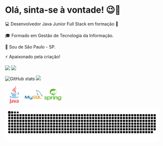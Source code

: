 
# Olá, sinta-se à vontade! 😉👋



💻 Desenvolvedor Java Junior Full Stack em formação 🚀

🎓 Formado em Gestão de Tecnologia da Informação.

📍 Sou de São Paulo - SP. 

⚡ Apaixonado pela criação! 

  <a href="https://www.linkedin.com/in/fernando-garrido-dev/" target="_blank"><img src="https://img.shields.io/badge/-LinkedIn-%230077B5?style=for-the-badge&logo=linkedin&logoColor=white" target="_blank"></a>  <a href = "mailto:fernando.garrido98@gmail.com"><img src="https://img.shields.io/badge/-Gmail-%23333?style=for-the-badge&logo=gmail&logoColor=white" target="_blank"></a>

 ![GitHub stats](https://github-readme-stats.vercel.app/api?username=Garrido10&show_icons=true&hide_title=true&count_private=true&include_all_commits=true&count_private=true&theme=radical)
 <img height="165em" src="https://github-readme-stats.vercel.app/api/top-langs/?username=Garrido10&layout=compact&theme=radical">


   <img align="center" alt="Garrido-Java" height="60" width="60" src="https://raw.githubusercontent.com/devicons/devicon/master/icons/java/java-original-wordmark.svg">       <img align="center" alt="Garrido-MySQL" height="60" width="60" src="https://raw.githubusercontent.com/devicons/devicon/master/icons/mysql/mysql-original-wordmark.svg">      <img align="center" alt="Garrido-Spring" height="55" width="60" src="https://raw.githubusercontent.com/devicons/devicon/master/icons/spring/spring-original-wordmark.svg">
</div>

  ![Snake animation](https://github.com/ellen2121/ellen2121/blob/output/github-contribution-grid-snake.svg)

</div>
